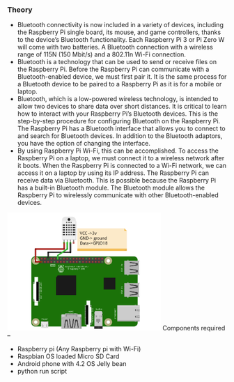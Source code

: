 ### Theory

- Bluetooth connectivity is now included in a variety of devices, including the Raspberry Pi single board, its mouse, and game controllers, thanks to the device’s Bluetooth functionality. Each Raspberry Pi 3 or Pi Zero W will come with two batteries. A Bluetooth connection with a wireless range of 115N (150 Mbit/s) and a 802.11n Wi-Fi connection. 
- Bluetooth is a technology that can be used to send or receive files on the Raspberry Pi. Before the Raspberry Pi can communicate with a Bluetooth-enabled device, we must first pair it. It is the same process for a Bluetooth device to be paired to a Raspberry Pi as it is for a mobile or laptop.
- Bluetooth, which is a low-powered wireless technology, is intended to allow two devices to share data over short distances. It is critical to learn how to interact with your Raspberry Pi’s Bluetooth devices. This is the step-by-step procedure for configuring Bluetooth on the Raspberry Pi. The Raspberry Pi has a Bluetooth interface that allows you to connect to and search for Bluetooth devices. In addition to the Bluetooth adaptors, you have the option of changing the interface.
- By using Raspberry Pi Wi-Fi, this can be accomplished. To access the Raspberry Pi on a laptop, we must connect it to a wireless network after it boots. When the Raspberry Pi is connected to a Wi-Fi network, we can access it on a laptop by using its IP address. The Raspberry Pi can receive data via Bluetooth. This is possible because the Raspberry Pi has a built-in Bluetooth module. The Bluetooth module allows the Raspberry Pi to wirelessly communicate with other Bluetooth-enabled devices.

 <img src="./images/theory.png" alt="conventional databse" width="70%"></div> 
Components required –

* Raspberry pi (Any Raspberry pi with Wi-Fi)
* Raspbian OS loaded Micro SD Card
* Android phone with 4.2 OS Jelly bean
* python run script
